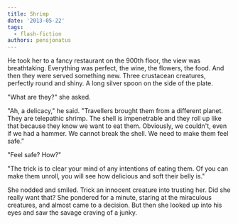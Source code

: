 ```yaml
---
title: Shrimp
date: '2013-05-22'
tags:
  - flash-fiction
authors: pensjonatus
---
```


He took her to a fancy restaurant on the 900th floor, the view was breathtaking.
Everything was perfect, the wine, the flowers, the food. And then they were
served something new. Three crustacean creatures, perfectly round and shiny. A
long silver spoon on the side of the plate.

<!-- truncate -->

"What are they?" she asked.

"Ah, a delicacy," he said. "Travellers brought them from a different planet.
They are telepathic shrimp. The shell is impenetrable and they roll up like that
because they know we want to eat them. Obviously, we couldn't, even if we had a
hammer. We cannot break the shell. We need to make them feel safe."

"Feel safe? How?"

"The trick is to clear your mind of any intentions of eating them. Of you can
make them unroll, you will see how delicious and soft their belly is."

She nodded and smiled. Trick an innocent creature into trusting her. Did she
really want that? She pondered for a minute, staring at the miraculous
creatures, and almost came to a decision. But then she looked up into his eyes
and saw the savage craving of a junky.
